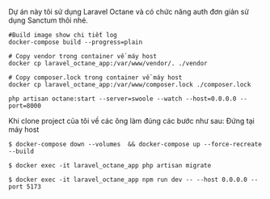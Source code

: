 Dự án này tôi sử dụng Laravel Octane và có chức năng auth đơn giản sử dụng Sanctum thôi nhé.

```shell
#Build image show chi tiết log
docker-compose build --progress=plain

# Copy vendor trong container về máy host
docker cp laravel_octane_app:/var/www/vendor/. ./vendor

# Copy composer.lock trong container về máy host
docker cp laravel_octane_app:/var/www/composer.lock ./composer.lock

```
```shell
php artisan octane:start --server=swoole --watch --host=0.0.0.0 --port=8000
```

Khi clone project của tôi về các ông làm đúng các bước như sau:
Đứng tại máy host
```shell
$ docker-compose down --volumes  && docker-compose up --force-recreate --build

$ docker exec -it laravel_octane_app php artisan migrate

$ docker exec -it laravel_octane_app npm run dev -- --host 0.0.0.0 --port 5173
```
